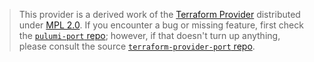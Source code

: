 > This provider is a derived work of the [Terraform Provider](https://github.com/port-labs/terraform-provider-port)
> distributed under [MPL 2.0](https://www.mozilla.org/en-US/MPL/2.0/). If you encounter a bug or missing feature,
> first check the [`pulumi-port` repo](https://github.com/port-labs/pulumi-port-labs/issues); however, if that doesn't turn up anything,
> please consult the source [`terraform-provider-port` repo](https://github.com/port-labs/terraform-provider-port/issues).